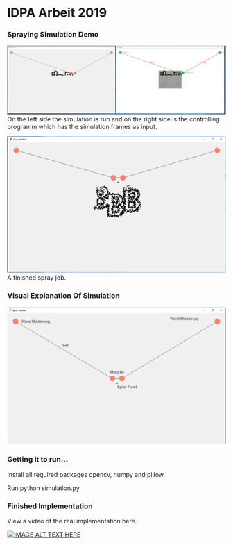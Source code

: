 # IDPA Arbeit 2019

### Spraying Simulation Demo
![This is an image](doku/navigation.PNG)
On the left side the simulation is run and on the right side is the controlling programm which has the simulation frames as input.


![This is an image](doku/Resultat.PNG)
A finished spray job.

### Visual Explanation Of Simulation

![This is an image](doku/simulation_visuelle_erklaerung.PNG)


### Getting it to run...
Install all required packages opencv, numpy and pillow.

Run python simulation.py


### Finished Implementation

View a video of the real implementation here.

[![IMAGE ALT TEXT HERE](https://img.youtube.com/vi/Xo3XEQufayY/0.jpg)](https://www.youtube.com/watch?v=Xo3XEQufayY)
